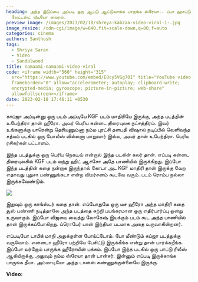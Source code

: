 ```yaml
---
heading: அந்த இடுப்பை அப்படி ஒரு ஆட்டு ஆட்டுவாங்க பாருங்க ஸ்ரேயா.. ப்பா ஹாட்டு.
  லேட்டஸ்ட் வீடியோ வைரல்.
preview_image: /images/2023/02/18/shreya-kabzaa-video-viral-1-.jpg
image_resize: /cdn-cgi/image/w=640,fit=scale-down,q=80,f=auto
categories: cinema
authors: Santhosh
tags:
  - Shriya Saran
  - Video
  - Sandalwood
title: namaami-namaami-video-viral
code: <iframe width="560" height="315"
  src="https://www.youtube.com/embed/E8cy5VGg7OI" title="YouTube video player"
  frameborder="0" allow="accelerometer; autoplay; clipboard-write;
  encrypted-media; gyroscope; picture-in-picture; web-share"
  allowfullscreen></iframe>
date: 2023-02-18 17:46:11 +0530
---
```

காப்ஜா அப்டின்னு ஒரு படம் அப்டியே KGF படம் மாதிரியே இருக்கு, அந்த படத்தின் உபேந்திரா தான் ஹீரோ. அவர் பெரிய கன்னட திரையுலக நட்சத்திரம். இவர் உங்களுக்கு யாரென்று தெரியணும்னா நம்ம புரட்சி தளபதி விஷால் நடிப்பில் வெளிவந்த சத்யம் படகில் ஒரு போலீஸ் வில்லனா மாறுவார் இல்ல, அவர் தான் உபேந்திரா. பெரிய ரசிகர்கள் பட்டாளம்.

இந்த படத்துக்கு ஒரு பெரிய நெகடிவ் என்றால் இந்த படகின் கலர் தான். எப்படி கன்னட திரையுலகில் KGF படம் வந்து ஹிட் ஆச்சோ அதே பாணியில் இருக்கிறது. இப்போ இந்த படத்தின் கதை நன்றாக இருந்தால் கோடா அட KGF மாதிரி தான் இருக்கு வேற எதாவது புதுசா பண்ணுங்கடா என்ற விமர்சனம் கூடவே வரும். படம் ரொம்ப நல்லா இருக்கவேண்டும்.



![](/images/2023/02/18/shreya-kabzaa-video-viral-2-.jpg)

இதுவும் ஒரு காங்ஸ்டர் கதை தான். எப்போதுமே ஒரு மச ஹீரோ அந்த மாதிரி கதை சூஸ் பண்ணி நடித்தாலே அந்த படத்தை சுற்றி பயங்கரமான ஒரு எதிர்பார்ப்பு ஒன்று உருவாகும். இப்போ விஜயை வைத்து லோகேஷ் இயக்கும் படம் கூட அந்த பாணியில் தான் இருக்கப்போகிறது. ப்ரொபேர் பான் இந்தியா படமாக அதை உருவாகின்றனர்.

எப்படியோ டாபிக் மாறி அதுக்குள்ள போய்ட்டோம். போ மீண்டும் கப்ஜா படத்துக்கு வருவோம். என்னடா ஹீரோ பற்றியே பேசிட்டு இருக்கீங்க என்று தான் பார்க்கறீங்க. இப்போ வர்றோம் பாருங்க ஹீரோயின் பக்கம். இப்போ இந்த படகில் ஒரு பாட்டு ரிலீஸ் ஆகியிருக்கு, அதுவும் நம்ம ஸ்ரேயா தான் டான்சர். இன்னும் எப்படி இருக்காங்க பாருங்க தீயா. அம்மாடியோ அந்த டான்ஸ் கண்ணுக்குள்ளையே இருக்கு. 

**V﻿ideo:**